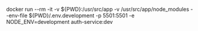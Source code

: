 docker run --rm -it -v ${PWD}:/usr/src/app -v /usr/src/app/node_modules --env-file ${PWD}/.env.development -p 5501:5501 -e NODE_ENV=development auth-service:dev
